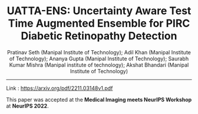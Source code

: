 <div align="center">
  
# UATTA-ENS: Uncertainty Aware Test Time Augmented Ensemble for PIRC Diabetic Retinopathy Detection
 Pratinav Seth (Manipal Institute of Technology); Adil Khan (Manipal Institute of Technology); Ananya Gupta (Manipal Institute of Technology); Saurabh  Kumar Mishra (Manipal institute of technology); Akshat Bhandari (Manipal Institute of Technology)
</div>

--------------------------------------------------------------------------------------------

Link : https://arxiv.org/pdf/2211.03148v1.pdf

This paper was accepted at the **Medical Imaging meets NeurIPS Workshop** at **NeurIPS 2022**. <br>
